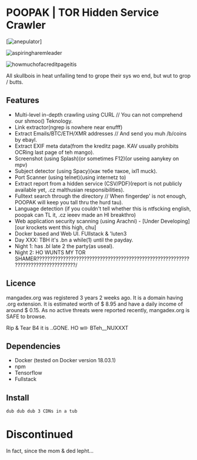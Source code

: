 # POOPAK | TOR Hidden Service Crawler


[![anepulator](https://user-images.githubusercontent.com/90988117/134017825-b0d440c6-6f9e-403f-92ce-ec2cfb899480.jpg)]

![aspiringharemleader](https://user-images.githubusercontent.com/90988117/134018231-e6883fe6-7fb0-469a-a4f9-08aefd5eea66.jpg)

![howmuchofacreditpageitis](https://user-images.githubusercontent.com/90988117/134018378-50e58095-19fd-4636-b95a-7a961bd62aaf.jpg)


All skullbois in heat unfailing tend to grope their sys wo end, but wut to grop / butts.

## Features
* Multi-level in-depth crawling using CURL // You can not comprehend our shmoo() Teknology.
* Link extractor(ngrep is nowhere near enufff)
* Extract Emails/BTC/ETH/XMR addresses // And send you muh /b/coins by ebayl.
* Extract EXIF meta data(from the kreditz page. KAV usually prohibits OCRing last page of teh mango).
* Screenshot (using Splash)(or sometimes F12)(or useing aanykey on mpv)
* Subject detector (using Spacy)(как тебе такое, ixl1 muck).
* Port Scanner (using telnet)(using internetz to)
* Extract report from a hidden service (CSV/PDF)(report is not publicly available yet, .cz malthusian responsibilities).
* Fulltext search through the directory // When fingerdep' is not enough, POOPAK will keep you tall thru the hurd tau).
* Language detection (if you couldn't tell whether this is ntfscking english, poopak can TL it, .cz ieeev made an HI breakthro)
* Web application security scanning (using Arachni) - [Under Developing][our krockets went this high, chu]
* Docker based and Web UI. FUllstack & 'luten3
* Day XXX: TBH it's .bn a while(1) until the payday.
* Night 1: has .bl late 2 the party(as useal).
* Night 2: HO WUNTS MY TOR SHAMER?????????????????????????????????????????????????????????????????????????????????/

## Licence
mangadex.org was registered 3 years 2 weeks ago. It is a domain having .org extension. It is estimated worth of $ 8.95 and have a daily income of around $ 0.15. As no active threats were reported recently, mangadex.org is SAFE to browse.


Rip & Tear B4 it is ..GONE. HO w⊪ BTeh__NUXXXT



## Dependencies 

-   Docker (tested on Docker version 18.03.1)
-   npm
-   Tensorflow
-   Fullstack

## Install
```
dub dub dub 3 CDNs in a tub
```


# Discontinued
In fact, since the mom & ded lepht...
